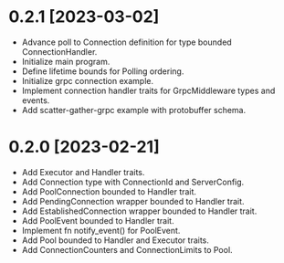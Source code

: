 # 0.2.1 [2023-03-02]
- Advance poll to Connection definition for type bounded ConnectionHandler.
- Initialize main program.
- Define lifetime bounds for Polling ordering.
- Initialize grpc connection example.
- Implement connection handler traits for GrpcMiddleware types and events.
- Add scatter-gather-grpc example with protobuffer schema.

# 0.2.0 [2023-02-21]

- Add Executor and Handler traits.
- Add Connection type with ConnectionId and ServerConfig.
- Add PoolConnection bounded to Handler trait.
- Add PendingConnection wrapper bounded to Handler trait.
- Add EstablishedConnection wrapper bounded to Handler trait.
- Add PoolEvent bounded to Handler trait.
- Implement fn notify_event() for PoolEvent.
- Add Pool bounded to Handler and Executor traits.
- Add ConnectionCounters and ConnectionLimits to Pool.